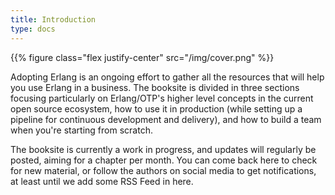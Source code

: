 ```yaml
---
title: Introduction
type: docs
---
```


{{% figure class="flex justify-center" src="/img/cover.png" %}}

Adopting Erlang is an ongoing effort to gather all the resources that will help you use Erlang in a business. The booksite is divided in three sections focusing particularly on Erlang/OTP's higher level concepts in the current open source ecosystem, how to use it in production (while setting up a pipeline for continuous development and delivery), and how to build a team when you're starting from scratch.

The booksite is currently a work in progress, and updates will regularly be posted, aiming for a chapter per month. You can come back here to check for new material, or follow the authors on social media to get notifications, at least until we add some RSS Feed in here.
